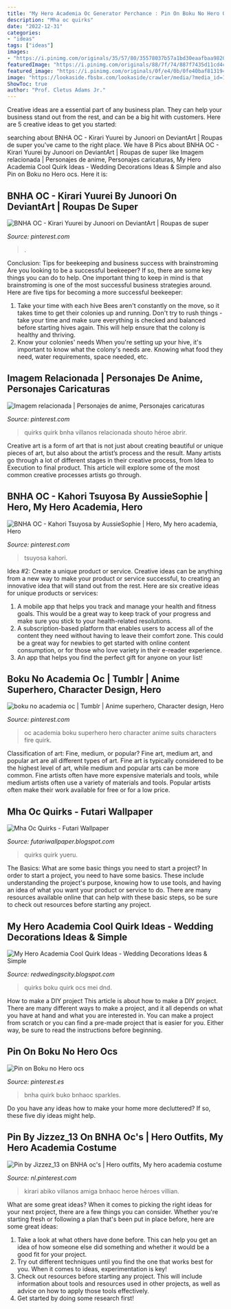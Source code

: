 ```yaml
---
title: "My Hero Academia Oc Generator Perchance : Pin On Boku No Hero Ocs"
description: "Mha oc quirks"
date: "2022-12-31"
categories:
- "ideas"
tags: ["ideas"]
images:
- "https://i.pinimg.com/originals/35/57/80/35578037b57a1bd30eaafbaa9820150e.jpg"
featuredImage: "https://i.pinimg.com/originals/88/7f/74/887f7435d11cd4c8981117ee93c982b9.jpg"
featured_image: "https://i.pinimg.com/originals/0f/e4/0b/0fe40baf813194eb424d19110218d2b6.png"
image: "https://lookaside.fbsbx.com/lookaside/crawler/media/?media_id=115436706483373"
ShowToc: true
author: "Prof. Cletus Adams Jr."
---
```



Creative ideas are a essential part of any business plan. They can help your business stand out from the rest, and can be a big hit with customers. Here are 5 creative ideas to get you started:

	

		
searching about BNHA OC - Kirari Yuurei by Junoori on DeviantArt | Roupas de super you've came to the right place. We have 8 Pics about BNHA OC - Kirari Yuurei by Junoori on DeviantArt | Roupas de super like Imagem relacionada | Personajes de anime, Personajes caricaturas, My Hero Academia Cool Quirk Ideas - Wedding Decorations Ideas &amp; Simple and also Pin on Boku no Hero ocs. Here it is:
		
    
## BNHA OC - Kirari Yuurei By Junoori On DeviantArt | Roupas De Super

<img loading=lazy src="https://i.pinimg.com/originals/0f/e4/0b/0fe40baf813194eb424d19110218d2b6.png" onerror="this.onerror=null;this.src='https://tse3.mm.bing.net/th?id=OIP.GNzaWSUXfYcZob_cKHbm8AHaEl&amp;pid=15.1';" alt="BNHA OC - Kirari Yuurei by Junoori on DeviantArt | Roupas de super">

_Source: pinterest.com_

>. 

	

Conclusion: Tips for beekeeping and business success with brainstroming
Are you looking to be a successful beekeeper? If so, there are some key things you can do to help. One important thing to keep in mind is that brainstroming is one of the most successful business strategies around. Here are five tips for becoming a more successful beekeeper:

1. Take your time with each hive
Bees aren't constantly on the move, so it takes time to get their colonies up and running. Don't try to rush things - take your time and make sure everything is checked and balanced before starting hives again. This will help ensure that the colony is healthy and thriving.
2. Know your colonies' needs
When you're setting up your hive, it's important to know what the colony's needs are. Knowing what food they need, water requirements, space needed, etc.

    
## Imagem Relacionada | Personajes De Anime, Personajes Caricaturas

<img loading=lazy src="https://i.pinimg.com/originals/41/84/2a/41842a5742039053affec08ef1b5ae79.jpg" onerror="this.onerror=null;this.src='https://tse4.mm.bing.net/th?id=OIP.bqhT86--_zUF3F4dbwpXPQHaIu&amp;pid=15.1';" alt="Imagem relacionada | Personajes de anime, Personajes caricaturas">

_Source: pinterest.com_

>quirks quirk bnha villanos relacionada shouto héroe abrir. 

	

Creative art is a form of art that is not just about creating beautiful or unique pieces of art, but also about the artist’s process and the result. Many artists go through a lot of different stages in their creative process, from Idea to Execution to final product. This article will explore some of the most common creative processes artists go through.

    
## BNHA OC - Kahori Tsuyosa By AussieSophie | Hero, My Hero Academia, Hero

<img loading=lazy src="https://i.pinimg.com/originals/8f/a6/4c/8fa64ca77203bae966dddb4f0169a498.jpg" onerror="this.onerror=null;this.src='https://tse1.mm.bing.net/th?id=OIP.769XOduVexxtrorenSgipgHaEc&amp;pid=15.1';" alt="BNHA OC - Kahori Tsuyosa by AussieSophie | Hero, My hero academia, Hero">

_Source: pinterest.com_

>tsuyosa kahori. 

	

Idea #2: Create a unique product or service.
Creative ideas can be anything from a new way to make your product or service successful, to creating an innovative idea that will stand out from the rest. Here are six creative ideas for unique products or services: 
1. A mobile app that helps you track and manage your health and fitness goals. This would be a great way to keep track of your progress and make sure you stick to your health-related resolutions. 
2. A subscription-based platform that enables users to access all of the content they need without having to leave their comfort zone. This could be a great way for newbies to get started with online content consumption, or for those who love variety in their e-reader experience. 
3. An app that helps you find the perfect gift for anyone on your list!

    
## Boku No Academia Oc | Tumblr | Anime Superhero, Character Design, Hero

<img loading=lazy src="https://i.pinimg.com/originals/d8/44/2f/d8442f0771a1a9a8d09fdbe5f74222a9.png" onerror="this.onerror=null;this.src='https://tse2.mm.bing.net/th?id=OIP.VCotDfa2u1vtPA1qAx8pfQHaGX&amp;pid=15.1';" alt="boku no academia oc | Tumblr | Anime superhero, Character design, Hero">

_Source: pinterest.com_

>oc academia boku superhero hero character anime suits characters fire quirk. 

	

Classification of art: Fine, medium, or popular?
Fine art, medium art, and popular art are all different types of art. Fine art is typically considered to be the highest level of art, while medium and popular arts can be more common. Fine artists often have more expensive materials and tools, while medium artists often use a variety of materials and tools. Popular artists often make their work available for free or for a low price.

    
## Mha Oc Quirks - Futari Wallpaper

<img loading=lazy src="https://lookaside.fbsbx.com/lookaside/crawler/media/?media_id=115436706483373" onerror="this.onerror=null;this.src='https://tse2.mm.bing.net/th?id=OIP.MgZPWdRQWWb6IpVUgdgLhAHaEl&amp;pid=15.1';" alt="Mha Oc Quirks - Futari Wallpaper">

_Source: futariwallpaper.blogspot.com_

>quirks quirk yueru. 

	

The Basics: What are some basic things you need to start a project?
In order to start a project, you need to have some basics. These include understanding the project's purpose, knowing how to use tools, and having an idea of what you want your product or service to do. There are many resources available online that can help with these basic steps, so be sure to check out resources before starting any project.

    
## My Hero Academia Cool Quirk Ideas - Wedding Decorations Ideas &amp; Simple

<img loading=lazy src="https://i.pinimg.com/originals/35/57/80/35578037b57a1bd30eaafbaa9820150e.jpg" onerror="this.onerror=null;this.src='https://tse4.mm.bing.net/th?id=OIP.I8fKBi8ACqoBpnW8N5ex-AHaKd&amp;pid=15.1';" alt="My Hero Academia Cool Quirk Ideas - Wedding Decorations Ideas &amp; Simple">

_Source: redwedingscity.blogspot.com_

>quirks boku quirk ocs mei dnd. 

	

How to make a DIY project
This article is about how to make a DIY project. There are many different ways to make a project, and it all depends on what you have at hand and what you are interested in. You can make a project from scratch or you can find a pre-made project that is easier for you. Either way, be sure to read the instructions before beginning.

    
## Pin On Boku No Hero Ocs

<img loading=lazy src="https://i.pinimg.com/originals/88/7f/74/887f7435d11cd4c8981117ee93c982b9.jpg" onerror="this.onerror=null;this.src='https://tse4.mm.bing.net/th?id=OIP.LgjHYJ9gKVg28uvVYlRvCwHaFj&amp;pid=15.1';" alt="Pin on Boku no Hero ocs">

_Source: pinterest.es_

>bnha quirk buko bnhaoc sparkles. 

	

Do you have any ideas how to make your home more decluttered? If so, these five diy ideas might help.

    
## Pin By Jizzez_13 On BNHA Oc&#039;s | Hero Outfits, My Hero Academia Costume

<img loading=lazy src="https://i.pinimg.com/736x/c4/11/62/c411625b6502aa213594ddd447dcdc70.jpg" onerror="this.onerror=null;this.src='https://tse4.mm.bing.net/th?id=OIP.Llh4SbvOI1Q6OgAoMqUMwgHaEM&amp;pid=15.1';" alt="Pin by Jizzez_13 on BNHA oc&#039;s | Hero outfits, My hero academia costume">

_Source: nl.pinterest.com_

>kirari abiko villanos amiga bnhaoc heroe héroes villian. 

	

What are some great ideas?
When it comes to picking the right ideas for your next project, there are a few things you can consider. Whether you're starting fresh or following a plan that's been put in place before, here are some great ideas:
1. Take a look at what others have done before. This can help you get an idea of how someone else did something and whether it would be a good fit for your project. 
2. Try out different techniques until you find the one that works best for you. When it comes to ideas, experimentation is key! 
3. Check out resources before starting any project. This will include information about tools and resources used in other projects, as well as advice on how to apply those tools effectively. 
4. Get started by doing some research first!

